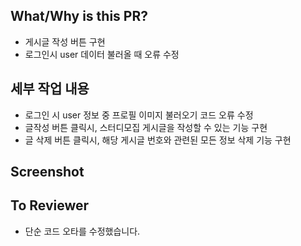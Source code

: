 ## What/Why is this PR?
- 게시글 작성 버튼 구현
- 로그인시 user 데이터 불러올 때 오류 수정
  
## 세부 작업 내용
- 로그인 시 user 정보 중 프로필 이미지 불러오기 코드 오류 수정
- 글작성 버튼 클릭시, 스터디모집 게시글을 작성할 수 있는 기능 구현
- 글 삭제 버튼 클릭시, 해당 게시글 번호와 관련된 모든 정보 삭제 기능 구현


## Screenshot



## To Reviewer
- 단순 코드 오타를 수정했습니다.
